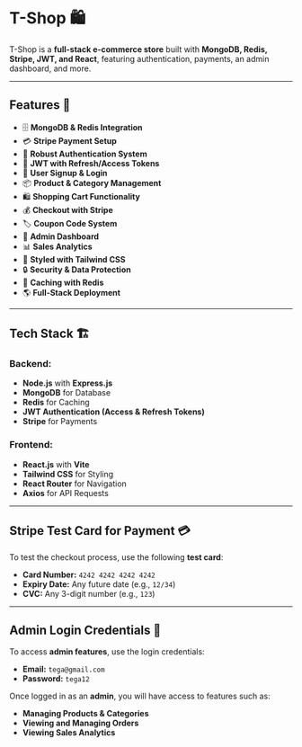 # **T-Shop 🛍️**  

T-Shop is a **full-stack e-commerce store** built with **MongoDB, Redis, Stripe, JWT, and React**, featuring authentication, payments, an admin dashboard, and more.  

---

## **Features 🚀**  
- 🗄️ **MongoDB & Redis Integration**  
- 💳 **Stripe Payment Setup**  
- 🔐 **Robust Authentication System**  
- 🔑 **JWT with Refresh/Access Tokens**  
- 📝 **User Signup & Login**  
- 📦 **Product & Category Management**  
- 🛍️ **Shopping Cart Functionality**  
- 💰 **Checkout with Stripe**  
- 🏷️ **Coupon Code System**  
- 👑 **Admin Dashboard**  
- 📊 **Sales Analytics**  
- 🎨 **Styled with Tailwind CSS**  
- 🔒 **Security & Data Protection**  
- 🚀 **Caching with Redis**  
- 🌎 **Full-Stack Deployment**  

---

## **Tech Stack 🏗️**  

### **Backend:**  
- **Node.js** with **Express.js**  
- **MongoDB** for Database  
- **Redis** for Caching  
- **JWT Authentication (Access & Refresh Tokens)**  
- **Stripe** for Payments  

### **Frontend:**  
- **React.js** with **Vite**  
- **Tailwind CSS** for Styling  
- **React Router** for Navigation  
- **Axios** for API Requests  

---

## **Stripe Test Card for Payment 💳**  

To test the checkout process, use the following **test card**:  

- **Card Number:** `4242 4242 4242 4242`  
- **Expiry Date:** Any future date (e.g., `12/34`)  
- **CVC:** Any 3-digit number (e.g., `123`)  

---

## **Admin Login Credentials 🔑**  

To access **admin features**, use the login credentials:  

- **Email:** `tega@gmail.com`  
- **Password:** `tega12`  

Once logged in as an **admin**, you will have access to features such as:  

- **Managing Products & Categories**  
- **Viewing and Managing Orders**  
- **Viewing Sales Analytics**  


